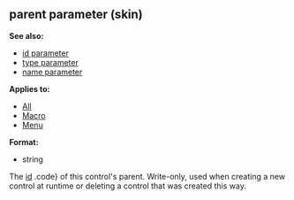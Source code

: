 ## parent parameter (skin)
**See also:**
*   [id parameter](/ref/%7Bskin%7D/param/id.md) 
*   [type parameter](/ref/%7Bskin%7D/param/type.md) 
*   [name parameter](/ref/%7Bskin%7D/param/name.md) 
<!-- -->
**Applies to:**
*   [All](/ref/%7Bskin%7D/control.md) 
*   [Macro](/ref/%7Bskin%7D/control/macro.md) 
*   [Menu](/ref/%7Bskin%7D/control/menu.md) 
<!-- -->
**Format:**
*   string


The [id](/ref/%7Bskin%7D/param/id.md) .code} of this control\'s
parent. Write-only, used when creating a new control at runtime or
deleting a control that was created this way.